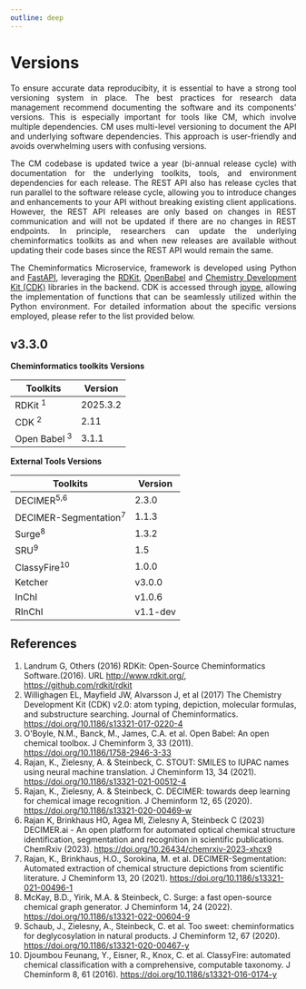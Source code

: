 ```yaml
---
outline: deep
---
```


# Versions

<div style="text-align: justify;">

To ensure accurate data reproducibity, it is essential to have a strong tool versioning system in place. The best practices for research data management recommend documenting the software and its components' versions. This is especially important for tools like CM, which involve multiple dependencies. CM uses multi-level versioning to document the API and underlying software dependencies. This approach is user-friendly and avoids overwhelming users with confusing versions.

The CM codebase is updated twice a year (bi-annual release cycle) with documentation for the underlying toolkits, tools, and environment dependencies for each release. The REST API also has release cycles that run parallel to the software release cycle, allowing you to introduce changes and enhancements to your API without breaking existing client applications. However, the REST API releases are only based on changes in REST communication and will not be updated if there are no changes in REST endpoints. In principle, researchers can update the underlying cheminformatics toolkits as and when new releases are available without updating their code bases since the REST API would remain the same.

The Cheminformatics Microservice, framework is developed using Python and [FastAPI](https://fastapi.tiangolo.com/), leveraging the [RDKit](https://www.rdkit.org/), [OpenBabel](http://openbabel.org/wiki/Main_Page) and [Chemistry Development Kit (CDK)](https://cdk.github.io/) libraries in the backend. CDK is accessed through [jpype](https://jpype.readthedocs.io/en/latest/index.html), allowing the implementation of functions that can be seamlessly utilized within the Python environment. For detailed information about the specific versions employed, please refer to the list provided below.
</div>

## v3.3.0

**Cheminformatics toolkits Versions**

| Toolkits    | Version     |
|-------------|-------------|
| RDKit <sup>1</sup>    | 2025.3.2  |
| CDK <sup>2</sup>      | 2.11      |
| Open Babel <sup>3</sup> | 3.1.1       |


**External Tools Versions**

| Toolkits                  | Version   |
|---------------------------|-----------|
| DECIMER<sup>5,6</sup>     | 2.3.0     |
| DECIMER-Segmentation<sup>7</sup> | 1.1.3     |
| Surge<sup>8</sup>         | 1.3.2     |
| SRU<sup>9</sup>           | 1.5     |
| ClassyFire<sup>10</sup>   | 1.0.0     |
| Ketcher                   | v3.0.0    |
| InChI                   | v1.0.6   |
| RInChI                  | v1.1-dev |


## References

1. Landrum G, Others (2016) RDKit: Open-Source Cheminformatics Software.(2016). URL http://www.rdkit.org/, https://github.com/rdkit/rdkit
2. Willighagen EL, Mayfield JW, Alvarsson J, et al (2017) The Chemistry Development Kit (CDK) v2.0: atom typing, depiction, molecular formulas, and substructure searching. Journal of Cheminformatics. https://doi.org/10.1186/s13321-017-0220-4
3. O'Boyle, N.M., Banck, M., James, C.A. et al. Open Babel: An open chemical toolbox. J Cheminform 3, 33 (2011). https://doi.org/10.1186/1758-2946-3-33
4. Rajan, K., Zielesny, A. & Steinbeck, C. STOUT: SMILES to IUPAC names using neural machine translation. J Cheminform 13, 34 (2021). https://doi.org/10.1186/s13321-021-00512-4
5. Rajan, K., Zielesny, A. & Steinbeck, C. DECIMER: towards deep learning for chemical image recognition. J Cheminform 12, 65 (2020). https://doi.org/10.1186/s13321-020-00469-w
6. Rajan K, Brinkhaus HO, Agea MI, Zielesny A, Steinbeck C (2023) DECIMER.ai - An open platform for automated optical chemical structure identification, segmentation and recognition in scientific publications. ChemRxiv (2023). https://doi.org/10.26434/chemrxiv-2023-xhcx9
7. Rajan, K., Brinkhaus, H.O., Sorokina, M. et al. DECIMER-Segmentation: Automated extraction of chemical structure depictions from scientific literature. J Cheminform 13, 20 (2021). https://doi.org/10.1186/s13321-021-00496-1
8. McKay, B.D., Yirik, M.A. & Steinbeck, C. Surge: a fast open-source chemical graph generator. J Cheminform 14, 24 (2022). https://doi.org/10.1186/s13321-022-00604-9
9. Schaub, J., Zielesny, A., Steinbeck, C. et al. Too sweet: cheminformatics for deglycosylation in natural products. J Cheminform 12, 67 (2020). https://doi.org/10.1186/s13321-020-00467-y
10. Djoumbou Feunang, Y., Eisner, R., Knox, C. et al. ClassyFire: automated chemical classification with a comprehensive, computable taxonomy. J Cheminform 8, 61 (2016). https://doi.org/10.1186/s13321-016-0174-y
